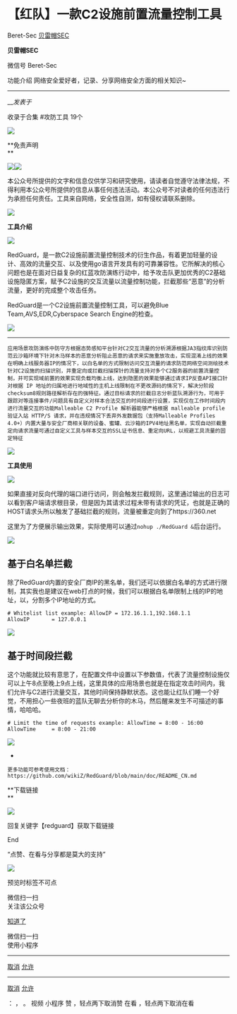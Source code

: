 #  【红队】一款C2设施前置流量控制工具

Beret-Sec  [ 贝雷帽SEC ](javascript:void\(0\);)

**贝雷帽SEC** ![]()

微信号 Beret-Sec

功能介绍 网络安全爱好者，记录、分享网络安全方面的相关知识~

____

___发表于_

收录于合集 #攻防工具 19个

![](https://raw.githubusercontent.com/tuchuang9/tc1/refs/heads/main/public/20230714175945.png)

**免责声明  
**

![](https://raw.githubusercontent.com/tuchuang9/tc1/refs/heads/main/public/20230714175945.png)![](https://raw.githubusercontent.com/tuchuang9/tc1/refs/heads/main/public/20230714175947.png)

本公众号所提供的文字和信息仅供学习和研究使用，请读者自觉遵守法律法规，不得利用本公众号所提供的信息从事任何违法活动。本公众号不对读者的任何违法行为承担任何责任。工具来自网络，安全性自测，如有侵权请联系删除。

  

  
  
  
  
  
  
![](https://raw.githubusercontent.com/tuchuang9/tc1/refs/heads/main/public/20230714175945.png)

 **工具介绍**

![](https://raw.githubusercontent.com/tuchuang9/tc1/refs/heads/main/public/20230714175945.png)

RedGuard，是一款C2设施前置流量控制技术的衍生作品，有着更加轻量的设计、高效的流量交互、以及使用go语言开发具有的可靠兼容性。它所解决的核心问题也是在面对日益复杂的红蓝攻防演练行动中，给予攻击队更加优秀的C2基础设施隐匿方案，赋予C2设施的交互流量以流量控制功能，拦截那些“恶意”的分析流量，更好的完成整个攻击任务。

RedGuard是一个C2设施前置流量控制工具，可以避免Blue Team,AVS,EDR,Cyberspace Search Engine的检查。

![](https://raw.githubusercontent.com/tuchuang9/tc1/refs/heads/main/public/20230714175951.png)

  *   *   *   *   *   *   *   *   *   *   *   *   *   * 

    
    
    应用场景攻防演练中防守方根据态势感知平台针对C2交互流量的分析溯源根据JA3指纹库识别防范云沙箱环境下针对木马样本的恶意分析阻止恶意的请求来实施重放攻击，实现混淆上线的效果在明确上线服务器IP的情况下，以白名单的方式限制访问交互流量的请求防范网络空间测绘技术针对C2设施的扫描识别，并重定向或拦截扫描探针的流量支持对多个C2服务器的前置流量控制，并可实现域前置的效果实现负载均衡上线，达到隐匿的效果能够通过请求IP反查API接口针对根据 IP 地址的归属地进行地域性的主机上线限制在不更改源码的情况下，解决分阶段checksum8规则路径解析存在的强特征。通过目标请求的拦截日志分析蓝队溯源行为，可用于跟踪对等连接事件/问题具有自定义对样本合法交互的时间段进行设置，实现仅在工作时间段内进行流量交互的功能Malleable C2 Profile 解析器能够严格根据 malleable profile验证入站 HTTP/S 请求，并在违规情况下丢弃外发数据包（支持Malleable Profiles 4.0+）内置大量与安全厂商相关联的设备、蜜罐、云沙箱的IPV4地址黑名单，实现自动拦截重定向请求流量可通过自定义工具与样本交互的SSL证书信息、重定向URL，以规避工具流量的固定特征

                                        

  

![](https://raw.githubusercontent.com/tuchuang9/tc1/refs/heads/main/public/20230714175945.png)

 **工具使用**

![](https://raw.githubusercontent.com/tuchuang9/tc1/refs/heads/main/public/20230714175945.png)

  

如果直接对反向代理的端口进行访问，则会触发拦截规则，这里通过输出的日志可以看到客户端请求根目录，但是因为其请求过程未带有请求的凭证，也就是正确的HOST请求头所以触发了基础拦截的规则，流量被重定向到了https://360.net

这里为了方便展示输出效果，实际使用可以通过`nohup ./RedGuard &`后台运行。

![](https://raw.githubusercontent.com/tuchuang9/tc1/refs/heads/main/public/20230714175955.png)

## 基于白名单拦截

除了RedGuard内置的安全厂商IP的黑名单，我们还可以依据白名单的方式进行限制，其实我也是建议在web打点的时候，我们可以根据白名单限制上线的IP的地址，以，分割多个IP地址的方式。

    
    
    # Whitelist list example: AllowIP = 172.16.1.1,192.168.1.1  
    AllowIP       = 127.0.0.1

![](https://raw.githubusercontent.com/tuchuang9/tc1/refs/heads/main/public/20230714175957.png)

## 基于时间段拦截

这个功能就比较有意思了，在配置文件中设置以下参数值，代表了流量控制设施仅可以上午8点至晚上9点上线，这里具体的应用场景也就是在指定攻击时间内，我们允许与C2进行流量交互，其他时间保持静默状态。这也能让红队们睡一个好觉，不用担心一些夜班的蓝队无聊去分析你的木马，然后醒来发生不可描述的事情，哈哈哈。

    
    
    # Limit the time of requests example: AllowTime = 8:00 - 16:00  
    AllowTime     = 8:00 - 21:00

![](https://raw.githubusercontent.com/tuchuang9/tc1/refs/heads/main/public/20230714175959.png)

  * 

    
    
    更多功能可参考使用文档：https://github.com/wikiZ/RedGuard/blob/main/doc/README_CN.md

 **下载链接  
**

![](https://raw.githubusercontent.com/tuchuang9/tc1/refs/heads/main/public/20230714175945.png)

  

回复关键字【redguard】获取下载链接  

  

End

  

“点赞、在看与分享都是莫大的支持”

  

![](https://raw.githubusercontent.com/tuchuang9/tc1/refs/heads/main/public/20230714180001.png)

                                                 

     

  

  

预览时标签不可点

微信扫一扫  
关注该公众号

[知道了](javascript:;)

微信扫一扫  
使用小程序

****

[取消](javascript:void\(0\);) [允许](javascript:void\(0\);)

****

[取消](javascript:void\(0\);) [允许](javascript:void\(0\);)

： ， 。   视频 小程序 赞 ，轻点两下取消赞 在看 ，轻点两下取消在看

